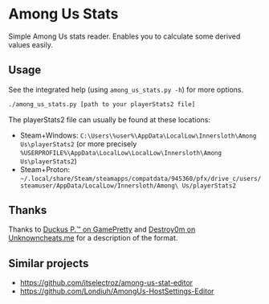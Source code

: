 # Among Us Stats

Simple Among Us stats reader. Enables you to calculate some derived values easily.

## Usage

See the integrated help (using `among_us_stats.py -h`) for more options.

```sh
./among_us_stats.py [path to your playerStats2 file]
```

The playerStats2 file can usually be found at these locations:
- Steam+Windows: `C:\Users\%user%\AppData\LocalLow\Innersloth\Among Us\playerStats2` (or more precisely `%USERPROFILE%\AppData\LocalLow\LocalLow\Innersloth\Among Us\playerStats2`)
- Steam+Proton: `~/.local/share/Steam/steamapps/compatdata/945360/pfx/drive_c/users/steamuser/AppData/LocalLow/Innersloth/Among\ Us/playerStats2`

## Thanks

Thanks to [Duckus P.™ on GamePretty](https://www.gamepretty.com/among-us-how-to-change-stats/) and [Destroy0m on Unknowncheats.me](https://www.unknowncheats.me/forum/2953056-post1.html?s=0ce69039236a9cdc5e521c62283855d5) for a description of the format.

## Similar projects

- https://github.com/itselectroz/among-us-stat-editor
- https://github.com/Londiuh/AmongUs-HostSettings-Editor
